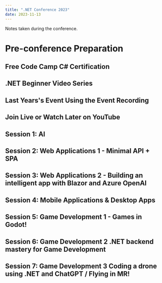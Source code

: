 ```yaml
---
title: ".NET Conference 2023"
date: 2023-11-13
---
```


Notes taken during the conference.

# Pre-conference Preparation

## Free Code Camp C# Certification

## .NET Beginner Video Series

## Last Years's Event Using the Event Recording

## Join Live or Watch Later on YouTube

## Session 1: AI

## Session 2: Web Applications 1 - Minimal API + SPA

## Session 3: Web Applications 2 - Building an intelligent app with Blazor and Azure OpenAI

## Session 4: Mobile Applications & Desktop Apps

## Session 5: Game Development 1 - Games in Godot!

## Session 6: Game Development 2 .NET backend mastery for Game Development

## Session 7: Game Development 3 Coding a drone using .NET and ChatGPT / Flying in MR!
